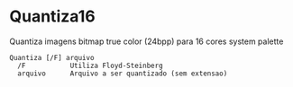 # Quantiza16
Quantiza imagens bitmap true color (24bpp) para 16 cores system palette

```
Quantiza [/F] arquivo
  /F           Utiliza Floyd-Steinberg
  arquivo      Arquivo a ser quantizado (sem extensao)
```
